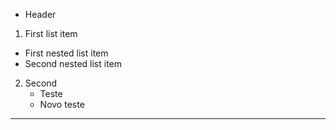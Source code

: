 - Header

1. First list item
- First nested list item
- Second nested list item

2. Second
      - Teste
      - Novo teste


---------------------
